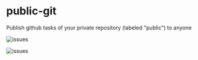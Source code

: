 public-git
==========

Publish github tasks of your private repository (labeled "public") to anyone

![issues](https://dl.dropbox.com/u/19275958/issues.png)

![issues](https://dl.dropbox.com/u/19275958/milestones.png)
